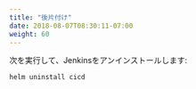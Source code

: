 ```yaml
---
title: "後片付け"
date: 2018-08-07T08:30:11-07:00
weight: 60
---
```


<!--
To uninstall Jenkins, run:
-->
次を実行して、Jenkinsをアンインストールします:

```
helm uninstall cicd
```
